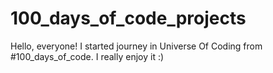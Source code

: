 # 100_days_of_code_projects
Hello, everyone! I started journey in Universe Of Coding from #100_days_of_code. I really enjoy it :)
